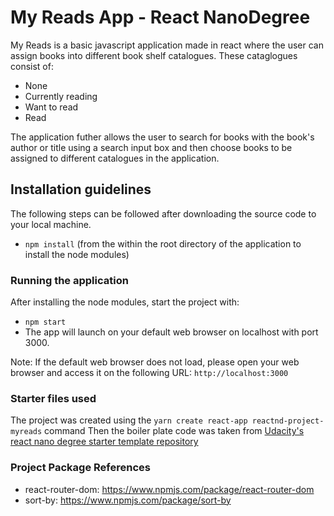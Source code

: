# My Reads App - React NanoDegree

My Reads is a basic javascript application made in react where the user can assign books into different book shelf catalogues. These cataglogues consist of:
- None
- Currently reading
- Want to read
- Read

The application futher allows the user to search for books with the book's author or title using a search input box and then choose books to be assigned to different catalogues in the application. 

## Installation guidelines

The following steps can be followed after downloading the source code to your local machine.
- `npm install` (from the within the root directory of the application to install the node modules)

### Running the application
After installing the node modules, start the project with:
- `npm start`
- The app will launch on your default web browser on localhost with port 3000.

Note: If the default web browser does not load, please open your web browser and access it on the following URL: `http://localhost:3000`

### Starter files used

The project was created using the `yarn create react-app reactnd-project-myreads` command
Then the boiler plate code was taken from [Udacity's react nano degree starter template repository](https://github.com/udacity/reactnd-project-myreads-starter)

### Project Package References

- react-router-dom:
https://www.npmjs.com/package/react-router-dom
- sort-by:
https://www.npmjs.com/package/sort-by
